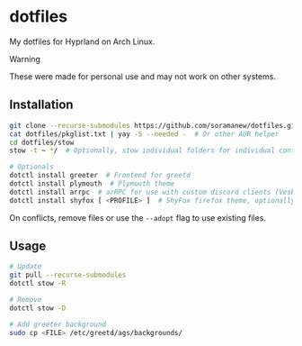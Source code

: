 # dotfiles

My dotfiles for Hyprland on Arch Linux.

> [!WARNING]
> These were made for personal use and may not work on other systems.

## Installation

```sh
git clone --recurse-submodules https://github.com/soramanew/dotfiles.git
cat dotfiles/pkglist.txt | yay -S --needed -  # Or other AUR helper
cd dotfiles/stow
stow -t ~ */  # Optionally, stow individual folders for individual configs (not guaranteed to work cause interdependent stuff)

# Optionals
dotctl install greeter  # Frontend for greetd
dotctl install plymouth  # Plymouth theme
dotctl install arrpc  # arRPC for use with custom discord clients (Vesktop, Armcord, etc)
dotctl install shyfox [ <PROFILE> ]  # ShyFox firefox theme, optionally specify profile
```

On conflicts, remove files or use the `--adopt` flag to use existing files.

## Usage

```sh
# Update
git pull --recurse-submodules
dotctl stow -R

# Remove
dotctl stow -D

# Add greeter background
sudo cp <FILE> /etc/greetd/ags/backgrounds/
```
